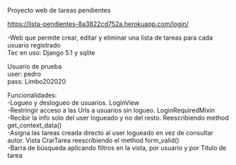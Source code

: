 Proyecto web de tareas pendientes<br>

https://lista-pendientes-8a3822cd752a.herokuapp.com/login/

-Web que permite crear, editar y eliminar una lista de tareas para cada usuario registrado<br>
Tec en uso: Django 5.1 y sqlite

Usuario de prueba <br>
user: pedro<br>
pass: Limbo202020

Funcionalidades:<br>
-Logueo y deslogueo de usuarios. LoginView<br>
-Restringir acceso a las Urls a usuarios sin logueo. LoginRequiredMixin<br>
-Recibir la info solo del user logueado y no del resto. Reescribiendo method get_context_data()<br>
-Asigna las tareas creada directo al user logueado en vez de consultar autor. Vista CrarTarea reescribiendo el method form_valid()<br>
-Barra de búsqueda aplicando filtros en la vista, por usuario y por Título de tarea

